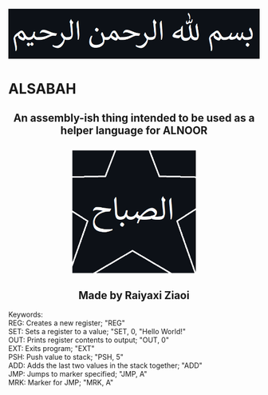 <img src="https://raw.githubusercontent.com/Raiyaxi-Ziaoi/Resources/main/bismillah.png?token=GHSAT0AAAAAABXCMKG533RUMQ4V6F5TPBJWYYH3CRQ
"></img>

# ALSABAH

<div align="center"><h2>
An assembly-ish thing intended to be used as a helper language for ALNOOR<br/><br/><a href="#">
    <img src="https://raw.githubusercontent.com/Raiyaxi-Ziaoi/Resources/main/alsabahlogo.png?token=GHSAT0AAAAAABXCMKG55OJFNHXZ5GYECFWIYYH3IBA" width="50%"/>
</a><br/><br/>Made by Raiyaxi Ziaoi
</h2></div>

Keywords: <br/>
REG: Creates a new register; "REG"<br/>
SET: Sets a register to a value; "SET, 0, "Hello World!"<br/>
OUT: Prints register contents to output; "OUT, 0"<br/>
EXT: Exits program; "EXT"<br/>
PSH: Push value to stack; "PSH, 5"<br/>
ADD: Adds the last two values in the stack together; "ADD"<br/>
JMP: Jumps to marker specified; "JMP, A"<br/>
MRK: Marker for JMP; "MRK, A"<br/>
